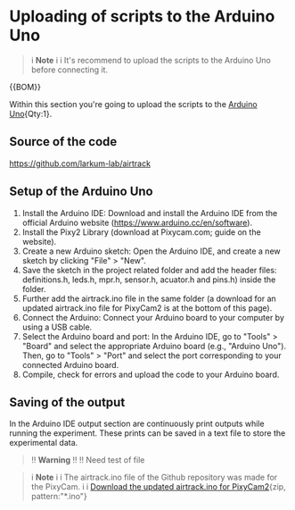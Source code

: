 # Uploading of scripts to the Arduino Uno


>i **Note** 
>i
>i It's recommend to upload the scripts to the Arduino Uno before connecting it. 


{{BOM}}

Within this section you're going to upload the scripts to the [Arduino Uno](electronic.yml#Arduino_Uno){Qty:1}.


## Source of the code
https://github.com/larkum-lab/airtrack

## Setup of the Arduino Uno 

1. Install the Arduino IDE: Download and install the Arduino IDE from the official Arduino website (https://www.arduino.cc/en/software).
2. Install the Pixy2 Library (download at Pixycam.com; guide on the website).
3. Create a new Arduino sketch: Open the Arduino IDE, and create a new sketch by clicking "File" > "New". 
4. Save the sketch in the project related folder and add the header files: definitions.h, leds.h, mpr.h, sensor.h, acuator.h and pins.h) inside the folder. 
5. Further add the airtrack.ino file in the same folder (a download for an updated airtrack.ino file for PixyCam2 is at the bottom of this page).
6. Connect the Arduino: Connect your Arduino board to your computer by using a USB cable.
7. Select the Arduino board and port: In the Arduino IDE, go to "Tools" > "Board" and select the appropriate Arduino board (e.g., "Arduino Uno"). Then, go to "Tools" > "Port" and select the port corresponding to your connected Arduino board.
8. Compile, check for errors and upload the code to your Arduino board.



## Saving of the output

In the Arduino IDE output section are continuously print outputs while running the experiment. These prints can be saved in a text file to store the experimental data. 

>!! **Warning** 
>!!
>!! Need test of file



>i **Note** 
>i
>i The airtrack.ino file of the Github repository was made for the PixyCam.
>i
>i [Download the updated airtrack.ino for PixyCam2](airtrack.ino.zip){zip, pattern:"*.ino"}


